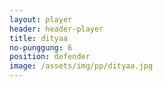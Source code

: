```yaml
---
layout: player
header: header-player
title: dityaa
no-punggung: 6
position: defender
image: /assets/img/pp/dityaa.jpg
---
```

